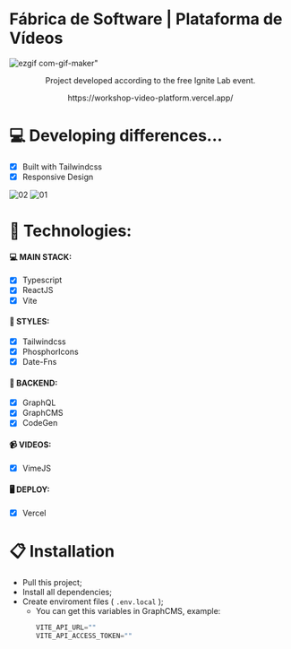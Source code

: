  # Fábrica de Software | Plataforma de Vídeos

![ezgif com-gif-maker](https://user-images.githubusercontent.com/104099580/176366948-ac848940-e51f-4ebe-a3b1-45ad1320cee7.gif)"

<p align="center">Project developed according to the free Ignite Lab event.</p>
<p align="center">https://workshop-video-platform.vercel.app/</p>

# 💻 Developing differences...

- [x] Built with Tailwindcss
- [x] Responsive Design

![02](https://user-images.githubusercontent.com/104099580/176366954-68b8c4ad-ba56-41e1-83ba-84777dc7a793.png)
![01](https://user-images.githubusercontent.com/104099580/176366959-5e0c346e-2fe9-4b24-92d9-5d6e63245c33.png)


# 🚀 Technologies:

#### 💻 MAIN STACK:
 - [x] Typescript
 - [x] ReactJS
 - [x] Vite

#### 🎨 STYLES:
 - [x] Tailwindcss
 - [x] PhosphorIcons
 - [x] Date-Fns

#### 🧠 BACKEND:
 - [x] GraphQL
 - [x] GraphCMS
 - [x] CodeGen

#### 📹 VIDEOS:
 - [x] VimeJS

#### 🖥 DEPLOY:
 - [x] Vercel

# 📋 Installation
- Pull this project;
- Install all dependencies;
- Create enviroment files ( ```.env.local``` );
  - You can get this variables in GraphCMS, example:
    ```js
    VITE_API_URL=""
    VITE_API_ACCESS_TOKEN=""
    ```

